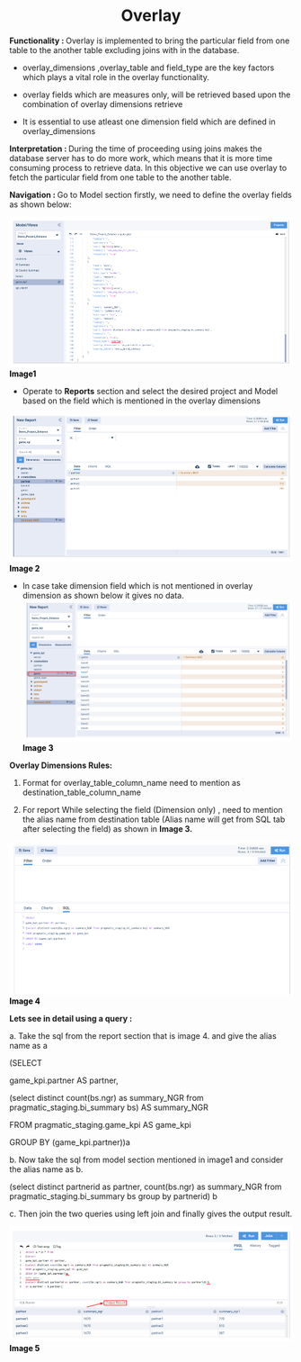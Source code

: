 <h1><center>Overlay</center> </h1>

  

<b> Functionality :  </b> Overlay is implemented to bring the particular field from one table to the another table excluding joins with in the database.

  

-   overlay_dimensions ,overlay_table and field_type are the key factors which plays a vital role in the overlay functionality.
    

-   overlay fields which are measures only, will be retrieved based upon the combination of overlay dimensions retrieve
    

  

-   It is essential to use atleast one dimension field which are defined in overlay_dimensions
    

<b> Interpretation :  </b> During the time of proceeding using joins makes the database server has to do more work, which means that it is more time consuming process to retrieve data. In this objective we can use overlay to fetch the particular field from one table to the another table.

  
<b> Navigation :  </b> Go to Model section firstly, we need to define the overlay fields as shown below:

![enter image description here](https://github.com/surifirstpin/AcuBI_Technical_Documents/blob/master/images/O1.png?raw=true)
<b><font color = "Black" >Image1 </font></b>

  

-   Operate to **Reports** section and select the desired project and Model based on the field which is mentioned in the overlay dimensions

![enter image description here](https://github.com/surifirstpin/AcuBI_Technical_Documents/blob/master/images/O2.png?raw=true)
<b><font color = "Black" >Image 2 </font></b>

-   In case take dimension field which is not mentioned in overlay dimension as shown below it gives no data.
![enter image description here](https://github.com/surifirstpin/AcuBI_Technical_Documents/blob/master/images/O3.png?raw=true)
<b><font color = "Black" >Image 3</font></b>


**Overlay Dimensions Rules:**

  

1. Format for overlay_table_column_name need to mention as destination_table_column_name

  

  

  

  

2. For report While selecting the field (Dimension only) , need to mention the alias name from destination table (Alias name will get from SQL tab after selecting the field) as shown in **Image 3.**













![enter image description here](https://github.com/surifirstpin/AcuBI_Technical_Documents/blob/master/images/O4.png?raw=true)
<b><font color = "Black" >Image 4 </font></b>



**Lets see in detail using a query :**

  

a. Take the sql from the report section that is image 4. and give the alias name as a

  

(SELECT

game_kpi.partner AS partner,

(select distinct count(bs.ngr) as summary_NGR from pragmatic_staging.bi_summary bs) AS summary_NGR

FROM pragmatic_staging.game_kpi AS game_kpi

GROUP BY (game_kpi.partner))a

  

b. Now take the sql from model section mentioned in image1 and consider the alias name as b.

  

(select distinct partnerid as partner, count(bs.ngr) as summary_NGR from pragmatic_staging.bi_summary bs group by partnerid) b

  

c. Then join the two queries using left join and finally gives the output result.









![enter image description here](https://github.com/surifirstpin/AcuBI_Technical_Documents/blob/master/images/O5.png?raw=true)
<b><font color = "Black" >Image 5 </font></b>
<!--stackedit_data:
eyJoaXN0b3J5IjpbLTIxMzc2NTMzMTcsLTE4NzA5MzM0NTEsMT
YzNzg4NzIyMSwtMjEwODgxNDYsLTEzODI0NjM0NTldfQ==
-->